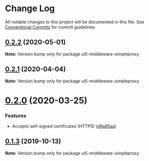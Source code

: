 # Change Log

All notable changes to this project will be documented in this file.
See [Conventional Commits](https://conventionalcommits.org) for commit guidelines.

## [0.2.2](https://github.com/petermuessig/ui5-ecosystem-showcase/compare/ui5-middleware-simpleproxy@0.2.1...ui5-middleware-simpleproxy@0.2.2) (2020-05-01)

**Note:** Version bump only for package ui5-middleware-simpleproxy





## [0.2.1](https://github.com/petermuessig/ui5-ecosystem-showcase/compare/ui5-middleware-simpleproxy@0.2.0...ui5-middleware-simpleproxy@0.2.1) (2020-04-04)

**Note:** Version bump only for package ui5-middleware-simpleproxy





# [0.2.0](https://github.com/petermuessig/ui5-ecosystem-showcase/compare/ui5-middleware-simpleproxy@0.1.5...ui5-middleware-simpleproxy@0.2.0) (2020-03-25)


### Features

* Accepts self-signed certificates (HTTPS) ([d9a85aa](https://github.com/petermuessig/ui5-ecosystem-showcase/commit/d9a85aabccd2b7346b97240350749f569b616a80))





## [0.1.3](https://github.com/petermuessig/ui5-ecosystem-showcase/compare/ui5-middleware-simpleproxy@0.1.2...ui5-middleware-simpleproxy@0.1.3) (2019-10-13)

**Note:** Version bump only for package ui5-middleware-simpleproxy
